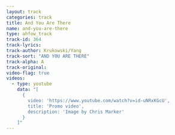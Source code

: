 ```yaml
---
layout: track
categories: track
title: And You Are There
name: and-you-are-there
type: ahfow_track
track-id: 364
track-lyrics: 
track-author: Krukowski/Yang
track-sort: "AND YOU ARE THERE"
track-alpha: A
track-original: 
video-flag: true
videos:
  - type: youtube
    data: "[
      { 
        video: 'https://www.youtube.com/watch?v=id-uNRxKGcU',
        title: 'Promo video',
        description: 'Image by Chris Marker'
      }
    ]"
---
```

